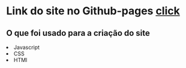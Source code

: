 <h1> Link do site no Github-pages <a target="_blank" href="https://italomirandasantiago.github.io/projeto-jogo-da-memoria/">click</a></h1>

<h2>O que foi usado para a criação do site</h2>

<list>
<li>Javascript</li>
<li>CSS</li>
<li>HTMl</li>
</list>
